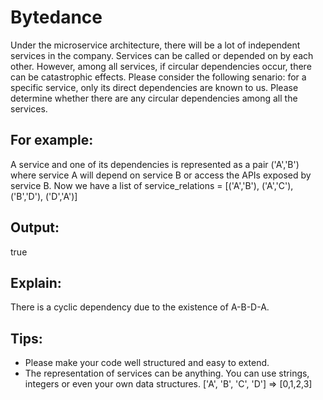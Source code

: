 # Bytedance
Under the microservice architecture, there will be a lot of independent services in the company.
Services can be called or depended on by each other. However, among all services, if circular dependencies occur, there can be catastrophic effects.
Please consider the following senario: for a specific service, only its direct dependencies are known to us. Please determine whether there are any circular dependencies among all the services.

## For example:
A service and one of its dependencies is represented as a pair ('A','B') where service A will depend on service B or access the APIs exposed by service B.
Now we have a list of service_relations = [('A','B'), ('A','C'), ('B','D'), ('D','A')]
## Output: 
true
## Explain: 
There is a cyclic dependency due to the existence of A-B-D-A.

## Tips: 
- Please make your code well structured and easy to extend.
- The representation of services can be anything. You can use strings, integers or even your own data structures. 
['A', 'B', 'C', 'D'] => [0,1,2,3]
